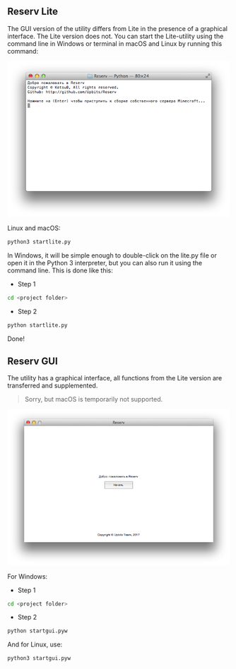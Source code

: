 ## Reserv Lite

The GUI version of the utility differs from Lite in the presence of a graphical interface. The Lite version does not.
You can start the Lite-utility using the command line in Windows or terminal in macOS and Linux by running this command:

![](screenshots/lite.png)

Linux and macOS:
```sh
python3 startlite.py
```
In Windows, it will be simple enough to double-click on the lite.py file or open it in the Python 3 interpreter, but you can also run it using the command line. This is done like this:
* Step 1
```sh
cd <project folder>
```

* Step 2
```sh
python startlite.py
```
Done!

## Reserv GUI

The utility has a graphical interface, all functions from the Lite version are transferred and supplemented.
> Sorry, but macOS is temporarily not supported.

![](screenshots/gui.png)

For Windows:
* Step 1
```sh
cd <project folder>
```

* Step 2
```sh
python startgui.pyw
```

And for Linux, use:
```sh
python3 startgui.pyw
```

